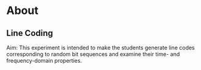 # About 
## Line Coding
Aim: This experiment is intended to make the students generate line codes corresponding to
random bit sequences and examine their time- and frequency-domain properties. 

